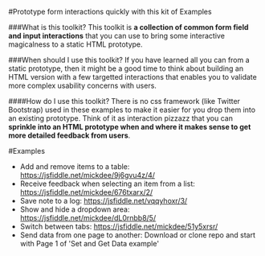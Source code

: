 #Prototype form interactions quickly with this kit of Examples

###What is this toolkit?
This toolkit is **a collection of common form field and input interactions** that you can use to bring some interactive magicalness to a static HTML prototype. 

###When should I use this toolkit?
If you have learned all you can from a static prototype, then it might be a good time to think about building an HTML version with a few targetted interactions that enables you to validate more complex usability concerns with users.

####How do I use this toolkit?
There is no css framework (like Twitter Bootstrap) used in these examples to make it easier for you drop them into an existing prototype. Think of it as interaction pizzazz that you can **sprinkle into an HTML prototype when and where it makes sense to get more detailed feedback from users**.

#Examples
+ Add and remove items to a table: https://jsfiddle.net/mickdee/9j6gvu4z/4/
+ Receive feedback when selecting an item from a list: https://jsfiddle.net/mickdee/676txarx/2/
+ Save note to a log: https://jsfiddle.net/vqqyhoxr/3/
+ Show and hide a dropdown area: https://jsfiddle.net/mickdee/dL0rnbb8/5/
+ Switch between tabs: https://jsfiddle.net/mickdee/51y5xrsr/
+ Send data from one page to another: Download or clone repo and start with Page 1 of 'Set and Get Data example'